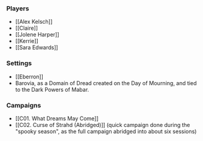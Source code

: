 
### Players

* [[Alex Kelsch]]
* [[Claire]]
* [[Jolene Harper]]
* [[Kerrie]]
* [[Sara Edwards]]

### Settings

- [[Eberron]]
- Barovia, as a Domain of Dread created on the Day of Mourning, and tied to the Dark Powers of Mabar.

### Campaigns

* [[C01. What Dreams May Come]]
* [[C02. Curse of Strahd (Abridged)]] (quick campaign done during the "spooky season", as the full campaign abridged into about six sessions)

